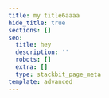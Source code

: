 ```yaml
---
title: my title6aaaa
hide_title: true
sections: []
seo:
  title: hey
  description: ''
  robots: []
  extra: []
  type: stackbit_page_meta
template: advanced
---
```

